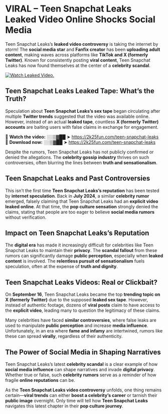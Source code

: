# VIRAL – Teen Snapchat Leaks Leaked Video Online Shocks Social Media 

Teen Snapchat Leaks’s **leaked video controversy** is taking the internet by storm! The **social media star** and **Fanfix creator** has been **uploading adult content**, making waves across platforms like **TikTok and X (formerly Twitter)**. Known for consistently posting **viral content**, Teen Snapchat Leaks has now found themselves at the center of a **celebrity scandal**.  

[![Watch Leaked Video.](https://miro.medium.com/v2/resize:fit:828/format:webp/1*cilzJN44JGOrTw9NJCrNHA.gif "Watch Leaked Video")](https://2k25fun.com/teen-snapchat-leaks)

## **Teen Snapchat Leaks Leaked Tape: What’s the Truth?**  
Speculation about **Teen Snapchat Leaks’s sex tape** began circulating after multiple **Twitter trends** suggested that the video was available online. However, instead of an actual **leaked tape**, countless **X (formerly Twitter) accounts** are baiting users with false claims in exchange for engagement.  

🔹 **Watch the video:** ░░▒▓██ ➤ https://2k25fun.com/teen-snapchat-leaks  
🔹 **Download now:** ░░▒▓██ ➤ https://2k25fun.com/teen-snapchat-leaks  

Despite the rumors, Teen Snapchat Leaks has not publicly confirmed or denied the allegations. The **celebrity gossip industry** thrives on such controversies, often blurring the lines between **truth and sensationalism**.  

## **Teen Snapchat Leaks and Past Controversies**  
This isn’t the first time **Teen Snapchat Leaks’s reputation** has been tested by **internet speculation**. Back in **July 2024**, a similar **celebrity rumor** emerged, falsely claiming that Teen Snapchat Leaks had an **explicit video leaked online**. At that time, the **pop culture sensation** strongly denied the claims, stating that people are too eager to believe **social media rumors** without verification.  

## **Impact on Teen Snapchat Leaks’s Reputation**  
The **digital era** has made it increasingly difficult for celebrities like Teen Snapchat Leaks to maintain their **privacy**. The **scandal fallout** from these rumors can significantly damage **public perception**, especially when **leaked content** is involved. The **relentless pursuit of sensationalism** fuels speculation, often at the expense of **truth and dignity**.  

## **Teen Snapchat Leaks Videos: Real or Clickbait?**  
On **September 16**, Teen Snapchat Leaks became the top **trending topic on X (formerly Twitter)** due to the supposed **leaked sex tape**. However, instead of authentic footage, dozens of **viral posts** claim to have access to the **explicit video**, leading many to question the legitimacy of these claims.  

Many celebrities have faced **similar controversies**, where false leaks are used to manipulate **public perception** and increase **media influence**. Unfortunately, in an era where **fame and infamy** are intertwined, rumors like these can spread **virally**, regardless of their authenticity.  

## **The Power of Social Media in Shaping Narratives**  
Teen Snapchat Leaks’s latest **celebrity scandal** is a clear example of how **social media influence** can shape narratives and invade **digital privacy**. Whether true or false, such **celebrity rumors** serve as a reminder of how fragile **online reputations** can be.  

As the **Teen Snapchat Leaks video controversy** unfolds, one thing remains certain—**viral trends** can either **boost a celebrity’s career** or tarnish their **public image** overnight. Only time will tell how **Teen Snapchat Leaks** navigates this latest chapter in their **pop culture journey**. 